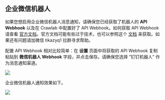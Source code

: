 ## 企业微信机器人

如果您想启用企业微信机器人消息通知，请确保您已经获取了机器人的 **API Webhook** 以及在 Crawlab 中配置好了 API Webhook。如何获取 API Webhook 请查看 [官方文档](https://ding-doc.dingtalk.com/doc#/serverapi2/qf2nxq/26eaddd5)。官方文档可能有些过于技术，也可以参照这个 [文档](https://zhidao.baidu.com/question/1581170032113203380.html) 来获取。如果还有问题请加微信 tikazyq1 拉群寻求帮助。

配置 API Webhook 相对比较简单：在 **设置** 页面中将获取的 API Webhook 复制粘贴到 **微信机器人 Webhook** 字段，并点击保存。请确保您选择 ”钉钉机器人“ 作为消息通知渠道。

![](http://static-docs.crawlab.cn/mysetting.png)

企业微信机器人通知效果如下。

![](http://static-docs.crawlab.cn/notification-wechat.jpg)